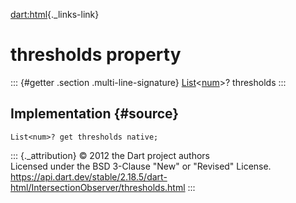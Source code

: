 [dart:html](../../dart-html/dart-html-library){._links-link}

thresholds property
===================

::: {#getter .section .multi-line-signature}
[List](../../dart-core/list-class)\<[num](../../dart-core/num-class)\>?
thresholds
:::

Implementation {#source}
--------------

``` {.language-dart data-language="dart"}
List<num>? get thresholds native;
```

::: {._attribution}
© 2012 the Dart project authors\
Licensed under the BSD 3-Clause \"New\" or \"Revised\" License.\
<https://api.dart.dev/stable/2.18.5/dart-html/IntersectionObserver/thresholds.html>
:::
